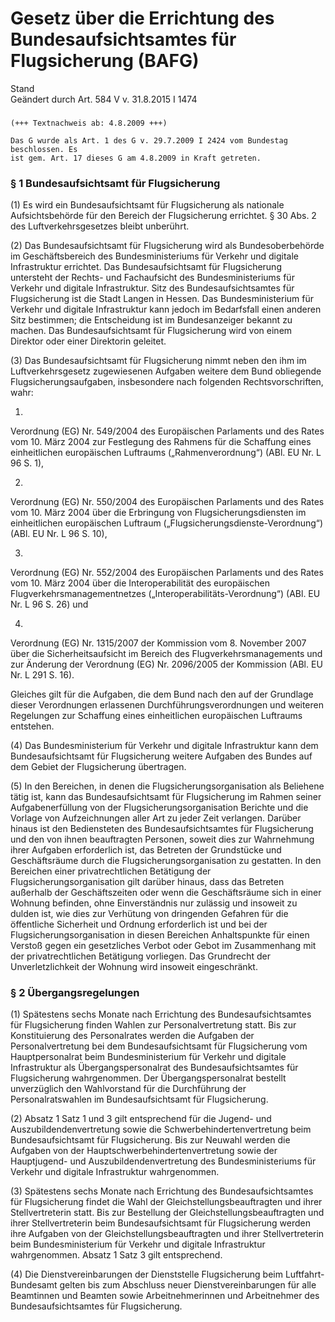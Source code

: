 Gesetz über die Errichtung des Bundesaufsichtsamtes für Flugsicherung (BAFG)
============================================================================

Stand  
Geändert durch Art. 584 V v. 31.8.2015 I 1474

### 

```
(+++ Textnachweis ab: 4.8.2009 +++)
 
Das G wurde als Art. 1 des G v. 29.7.2009 I 2424 vom Bundestag beschlossen. Es 
ist gem. Art. 17 dieses G am 4.8.2009 in Kraft getreten.
```

### § 1 Bundesaufsichtsamt für Flugsicherung

(1) Es wird ein Bundesaufsichtsamt für Flugsicherung als nationale Aufsichtsbehörde für den Bereich der Flugsicherung errichtet. § 30 Abs. 2 des Luftverkehrsgesetzes bleibt unberührt.

(2) Das Bundesaufsichtsamt für Flugsicherung wird als Bundesoberbehörde im Geschäftsbereich des Bundesministeriums für Verkehr und digitale Infrastruktur errichtet. Das Bundesaufsichtsamt für Flugsicherung untersteht der Rechts- und Fachaufsicht des Bundesministeriums für Verkehr und digitale Infrastruktur. Sitz des Bundesaufsichtsamtes für Flugsicherung ist die Stadt Langen in Hessen. Das Bundesministerium für Verkehr und digitale Infrastruktur kann jedoch im Bedarfsfall einen anderen Sitz bestimmen; die Entscheidung ist im Bundesanzeiger bekannt zu machen. Das Bundesaufsichtsamt für Flugsicherung wird von einem Direktor oder einer Direktorin geleitet.

(3) Das Bundesaufsichtsamt für Flugsicherung nimmt neben den ihm im Luftverkehrsgesetz zugewiesenen Aufgaben weitere dem Bund obliegende Flugsicherungsaufgaben, insbesondere nach folgenden Rechtsvorschriften, wahr:

1.  
Verordnung (EG) Nr. 549/2004 des Europäischen Parlaments und des Rates vom 10. März 2004 zur Festlegung des Rahmens für die Schaffung eines einheitlichen europäischen Luftraums („Rahmenverordnung“) (ABl. EU Nr. L 96 S. 1),

2.  
Verordnung (EG) Nr. 550/2004 des Europäischen Parlaments und des Rates vom 10. März 2004 über die Erbringung von Flugsicherungsdiensten im einheitlichen europäischen Luftraum („Flugsicherungsdienste-Verordnung“) (ABl. EU Nr. L 96 S. 10),

3.  
Verordnung (EG) Nr. 552/2004 des Europäischen Parlaments und des Rates vom 10. März 2004 über die Interoperabilität des europäischen Flugverkehrsmanagementnetzes („Interoperabilitäts-Verordnung“) (ABl. EU Nr. L 96 S. 26) und

4.  
Verordnung (EG) Nr. 1315/2007 der Kommission vom 8. November 2007 über die Sicherheitsaufsicht im Bereich des Flugverkehrsmanagements und zur Änderung der Verordnung (EG) Nr. 2096/2005 der Kommission (ABl. EU Nr. L 291 S. 16).

Gleiches gilt für die Aufgaben, die dem Bund nach den auf der Grundlage dieser Verordnungen erlassenen Durchführungsverordnungen und weiteren Regelungen zur Schaffung eines einheitlichen europäischen Luftraums entstehen.

(4) Das Bundesministerium für Verkehr und digitale Infrastruktur kann dem Bundesaufsichtsamt für Flugsicherung weitere Aufgaben des Bundes auf dem Gebiet der Flugsicherung übertragen.

(5) In den Bereichen, in denen die Flugsicherungsorganisation als Beliehene tätig ist, kann das Bundesaufsichtsamt für Flugsicherung im Rahmen seiner Aufgabenerfüllung von der Flugsicherungsorganisation Berichte und die Vorlage von Aufzeichnungen aller Art zu jeder Zeit verlangen. Darüber hinaus ist den Bediensteten des Bundesaufsichtsamtes für Flugsicherung und den von ihnen beauftragten Personen, soweit dies zur Wahrnehmung ihrer Aufgaben erforderlich ist, das Betreten der Grundstücke und Geschäftsräume durch die Flugsicherungsorganisation zu gestatten. In den Bereichen einer privatrechtlichen Betätigung der Flugsicherungsorganisation gilt darüber hinaus, dass das Betreten außerhalb der Geschäftszeiten oder wenn die Geschäftsräume sich in einer Wohnung befinden, ohne Einverständnis nur zulässig und insoweit zu dulden ist, wie dies zur Verhütung von dringenden Gefahren für die öffentliche Sicherheit und Ordnung erforderlich ist und bei der Flugsicherungsorganisation in diesen Bereichen Anhaltspunkte für einen Verstoß gegen ein gesetzliches Verbot oder Gebot im Zusammenhang mit der privatrechtlichen Betätigung vorliegen. Das Grundrecht der Unverletzlichkeit der Wohnung wird insoweit eingeschränkt.

### § 2 Übergangsregelungen

(1) Spätestens sechs Monate nach Errichtung des Bundesaufsichtsamtes für Flugsicherung finden Wahlen zur Personalvertretung statt. Bis zur Konstituierung des Personalrates werden die Aufgaben der Personalvertretung bei dem Bundesaufsichtsamt für Flugsicherung vom Hauptpersonalrat beim Bundesministerium für Verkehr und digitale Infrastruktur als Übergangspersonalrat des Bundesaufsichtsamtes für Flugsicherung wahrgenommen. Der Übergangspersonalrat bestellt unverzüglich den Wahlvorstand für die Durchführung der Personalratswahlen im Bundesaufsichtsamt für Flugsicherung.

(2) Absatz 1 Satz 1 und 3 gilt entsprechend für die Jugend- und Auszubildendenvertretung sowie die Schwerbehindertenvertretung beim Bundesaufsichtsamt für Flugsicherung. Bis zur Neuwahl werden die Aufgaben von der Hauptschwerbehindertenvertretung sowie der Hauptjugend- und Auszubildendenvertretung des Bundesministeriums für Verkehr und digitale Infrastruktur wahrgenommen.

(3) Spätestens sechs Monate nach Errichtung des Bundesaufsichtsamtes für Flugsicherung findet die Wahl der Gleichstellungsbeauftragten und ihrer Stellvertreterin statt. Bis zur Bestellung der Gleichstellungsbeauftragten und ihrer Stellvertreterin beim Bundesaufsichtsamt für Flugsicherung werden ihre Aufgaben von der Gleichstellungsbeauftragten und ihrer Stellvertreterin beim Bundesministerium für Verkehr und digitale Infrastruktur wahrgenommen. Absatz 1 Satz 3 gilt entsprechend.

(4) Die Dienstvereinbarungen der Dienststelle Flugsicherung beim Luftfahrt-Bundesamt gelten bis zum Abschluss neuer Dienstvereinbarungen für alle Beamtinnen und Beamten sowie Arbeitnehmerinnen und Arbeitnehmer des Bundesaufsichtsamtes für Flugsicherung.
